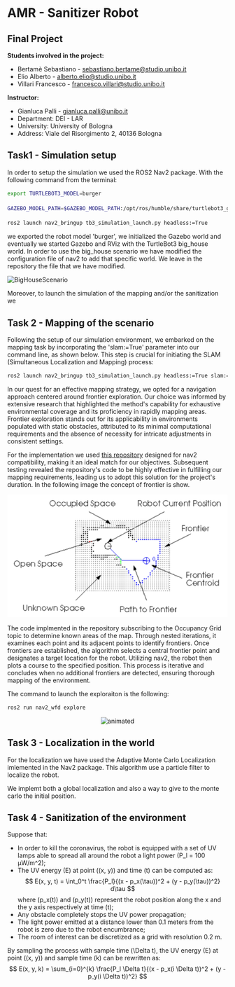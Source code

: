 
# AMR - Sanitizer Robot

## Final Project 

**Students involved in the project:**
- Bertamè Sebastiano - sebastiano.bertame@studio.unibo.it
- Elio Alberto - alberto.elio@studio.unibo.it
- Villari Francesco - francesco.villari@studio.unibo.it


**Instructor:**
- Gianluca Palli - gianluca.palli@unibo.it
- Department: DEI - LAR
- University: University of Bologna
- Address: Viale del Risorgimento 2, 40136 Bologna



##  Task1 - Simulation setup
In order to setup the simulation we used the ROS2 Nav2 package. With the following command from the terminal:

```Bash
export TURTLEBOT3_MODEL=burger

GAZEBO_MODEL_PATH=$GAZEBO_MODEL_PATH:/opt/ros/humble/share/turtlebot3_gazebo/models

ros2 launch nav2_bringup tb3_simulation_launch.py headless:=True
```
we exported the robot model 'burger', we initialized the Gazebo world and eventually we started Gazebo and RViz with the TurtleBot3 big_house world.
In order to use the big_house scenario we have modified the configuration file of nav2 to add that specific world. We leave in the repository the file that we have modified.

![BigHouseScenario](https://hackmd.io/_uploads/By5pfY9iT.png)

Moreover, to launch the simulation of the mapping and/or the sanitization we 

## Task 2 - Mapping of the scenario
Following the setup of our simulation environment, we embarked on the mapping task by incorporating the 'slam:=True' parameter into our command line, as shown below. This step is crucial for initiating the SLAM (Simultaneous Localization and Mapping) process:

```Bash
ros2 launch nav2_bringup tb3_simulation_launch.py headless:=True slam:=True
```

In our quest for an effective mapping strategy, we opted for a navigation approach centered around frontier exploration. Our choice was informed by extensive research that highlighted the method's capability for exhaustive environmental coverage and its proficiency in rapidly mapping areas. Frontier exploration stands out for its applicability in environments populated with static obstacles, attributed to its minimal computational requirements and the absence of necessity for intricate adjustments in consistent settings.

For the implementation we used [this repository](https://github.com/SeanReg/nav2_wavefront_frontier_exploration) designed for nav2 compatibility, making it an ideal match for our objectives. Subsequent testing revealed the repository's code to be highly effective in fulfilling our mapping requirements, leading us to adopt this solution for the project's duration.
In the following image the concept of frontier is show.

<p align="center"><img src=Images/Frontier.png/></p>

The code implmented in the repository subscribing to the Occupancy Grid topic to determine known areas of the map. Through nested iterations, it examines each point and its adjacent points to identify frontiers. Once frontiers are established, the algorithm selects a central frontier point and designates a target location for the robot. Utilizing nav2, the robot then plots a course to the specified position. This process is iterative and concludes when no additional frontiers are detected, ensuring thorough mapping of the environment.

The command to launch the exploraiton is the following:

```Bash
ros2 run nav2_wfd explore
```
<p align="center"><img src=Images/mapping.gif alt="animated" /></p>


## Task 3 - Localization in the world 
For the localization we have used the Adaptive Monte Carlo Localization imlemented in the Nav2 package.
This algorithm use a particle filter to localize the robot.

We implemt both a global localization and also a way to give to the monte carlo the initial position.

## Task 4 - Sanitization of the environment
Suppose that:
- In order to kill the coronavirus, the robot is equipped with a set of UV lamps able to spread all around the robot a light power \(P_l = 100 µW/m^2\);
- The UV energy \(E\) at point \((x, y)\) and time \(t\) can be computed as:
  $$
  E(x, y, t) = \int_0^t \frac{P_l}{(x - p_x(\tau))^2 + (y - p_y(\tau))^2} d\tau
  $$
  where \(p_x(t)\) and \(p_y(t)\) represent the robot position along the x and the y axis respectively at time \(t\);
- Any obstacle completely stops the UV power propagation;
- The light power emitted at a distance lower than 0.1 meters from the robot is zero due to the robot encumbrance;
- The room of interest can be discretized as a grid with resolution 0.2 m. 

By sampling the process with sample time \(\Delta t\), the UV energy \(E\) at point \((x, y)\) and sample time \(k\) can be rewritten as:
  $$
  E(x, y, k) = \sum_{i=0}^{k} \frac{P_l \Delta t}{(x - p_x(i \Delta t))^2 + (y - p_y(i \Delta t))^2}
  $$

